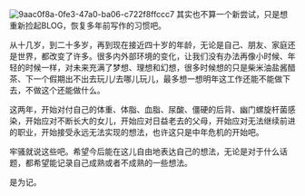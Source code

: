 ![9aac0f8a-0fe3-47a0-ba06-c722f8ffccc7](https://github.com/user-attachments/assets/3fc09e12-be4a-4f82-8d48-7ccc5c2547e4)
其实也不算一个新尝试，只是想重新捡起BLOG，恢复多年前写作的习惯吧。

从十几岁，到二十多岁，再到现在接近四十岁的年龄，无论是自己、朋友、家庭还是世界，都改变了许多。很多内外部环境的变化，让我们没有办法再像小时候、年轻的时候一样，对未来充满了梦想、理想和幻想，很多时候想的只是柴米油盐酱醋茶、下一个假期出不出去玩儿/去哪儿玩儿，最多想一想明年这工作还能不能做下去，不做这个还能做什么。

这两年，开始对付自己的体重、体脂、血脂、尿酸、僵硬的后背、幽门螺旋杆菌感染，开始应对不断长大的女儿，开始应对日益老去的父母，开始应对无法继续前进的职业，开始接受永远无法实现的想法，也许这只是中年危机的开始吧。

牢骚就说这些吧。希望今后能在这儿自由地表达自己的想法，无论是对于什么话题，都希望能记录自己成熟或者不成熟的一些想法。

是为记。
